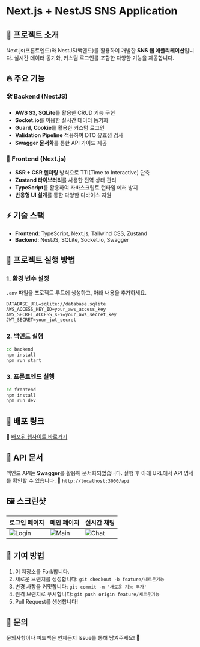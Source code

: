 # Next.js + NestJS SNS Application

## 📌 프로젝트 소개
Next.js(프론트엔드)와 NestJS(백엔드)를 활용하여 개발한 **SNS 웹 애플리케이션**입니다. 실시간 데이터 동기화, 커스텀 로그인를 포함한 다양한 기능을 제공합니다.

## 🔥 주요 기능
### 🛠 Backend (NestJS)
- **AWS S3, SQLite**를 활용한 CRUD 기능 구현
- **Socket.io**를 이용한 실시간 데이터 동기화
- **Guard, Cookie**를 활용한 커스텀 로그인
- **Validation Pipeline** 적용하여 DTO 유효성 검사
- **Swagger 문서화**를 통한 API 가이드 제공

### 🎨 Frontend (Next.js)
- **SSR + CSR 렌더링** 방식으로 TTI(Time to Interactive) 단축
- **Zustand 라이브러리**를 사용한 전역 상태 관리
- **TypeScript**를 활용하여 자바스크립트 런타임 에러 방지
- **반응형 UI 설계**를 통한 다양한 디바이스 지원

## ⚡ 기술 스택
- **Frontend**: TypeScript, Next.js, Tailwind CSS, Zustand
- **Backend**: NestJS, SQLite, Socket.io, Swagger

## 🚀 프로젝트 실행 방법
### 1. 환경 변수 설정
`.env` 파일을 프로젝트 루트에 생성하고, 아래 내용을 추가하세요.
```env
DATABASE_URL=sqlite://database.sqlite
AWS_ACCESS_KEY_ID=your_aws_access_key
AWS_SECRET_ACCESS_KEY=your_aws_secret_key
JWT_SECRET=your_jwt_secret
```

### 2. 백엔드 실행
```bash
cd backend
npm install
npm run start
```

### 3. 프론트엔드 실행
```bash
cd frontend
npm install
npm run dev
```

## 📡 배포 링크
🔗 [배포된 웹사이트 바로가기](https://wssheep.up.railway.app)

## 📌 API 문서
백엔드 API는 **Swagger**를 활용해 문서화되었습니다. 실행 후 아래 URL에서 API 명세를 확인할 수 있습니다.
🔗 `http://localhost:3000/api`

## 🖼️ 스크린샷
| 로그인 페이지 | 메인 페이지 | 실시간 채팅 |
|--------------|------------|------------|
| ![Login](https://via.placeholder.com/300) | ![Main](https://via.placeholder.com/300) | ![Chat](https://via.placeholder.com/300) |

## 🤝 기여 방법
1. 이 저장소를 Fork합니다.
2. 새로운 브랜치를 생성합니다: `git checkout -b feature/새로운기능`
3. 변경 사항을 커밋합니다: `git commit -m '새로운 기능 추가'`
4. 원격 브랜치로 푸시합니다: `git push origin feature/새로운기능`
5. Pull Request를 생성합니다!

## 📧 문의
문의사항이나 피드백은 언제든지 Issue를 통해 남겨주세요! 🚀

